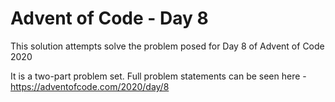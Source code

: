 # Advent of Code - Day 8

This solution attempts solve the problem posed for Day 8 of Advent of Code 2020

It is a two-part problem set. Full problem statements can be seen here - https://adventofcode.com/2020/day/8
